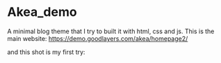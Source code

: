 # Akea_demo
A minimal blog theme that I try to built it with html, css and js. This is the main website:
https://demo.goodlayers.com/akea/homepage2/

and this shot is my first try:

